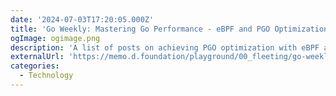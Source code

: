 ```yaml
---
date: '2024-07-03T17:20:05.000Z'
title: 'Go Weekly: Mastering Go Performance - eBPF and PGO Optimization Techniques'
ogImage: ogimage.png
description: 'A list of posts on achieving PGO optimization with eBPF and an introduction to eBPF with Go'
externalUrl: 'https://memo.d.foundation/playground/00_fleeting/go-weekly-510/'
categories:
  - Technology
---
```


